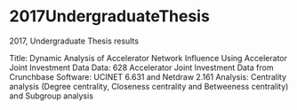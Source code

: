 # 2017UndergraduateThesis
2017, Undergraduate Thesis results

Title: Dynamic Analysis of Accelerator Network Influence Using Accelerator Joint Investment Data
Data: 628 Accelerator Joint Investment Data from Crunchbase
Software: UCINET 6.631 and Netdraw 2.161
Analysis: Centrality analysis (Degree centrality, Closeness centrality and Betweeness centrality) and Subgroup analysis
